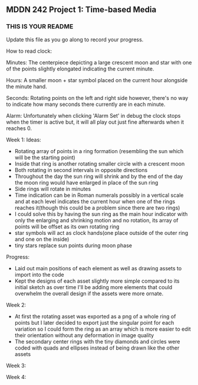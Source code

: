 ## MDDN 242 Project 1: Time-based Media  

### THIS IS YOUR README

Update this file as you go along to record your progress.



How to read clock:

Minutes: The centerpiece depicting a large crescent moon and star with one of the points slightly elongated indicating the current minute.

Hours: A smaller moon + star symbol placed on the current hour alongside the minute hand.

Seconds: Rotating points on the left and right side however, there's no way to indicate how many seconds there currently are in each minute.

Alarm: Unfortunately when clicking 'Alarm Set' in debug the clock stops when the timer is active but, it will all play out just fine afterwards when it reaches 0.

Week 1:
Ideas:
- Rotating array of points in a ring formation (resembling the sun which will be the starting point)
- Inside that ring is another rotating smaller circle with a crescent moon
- Both rotating in second intervals in opposite directions
- Throughout the day the sun ring will shrink and by the end of the day the moon ring would have enlarged in place of the sun ring
- Side rings will rotate in minutes
- Time indication can be in Roman numerals possibly in a vertical scale and at each level indicates the current hour when one of the rings reaches it(though this could be a problem since there are two rings)
- I could solve this by having the sun ring as the main hour indicator with only the enlarging and shrinking motion and no rotation, its array of points will be offset as its own rotating ring
- star symbols will act as clock hands(one place outside of the outer ring and one on the inside)
- tiny stars replace sun points during moon phase

Progress: 
- Laid out main positions of each element as well as drawing assets to import into the code
- Kept the designs of each asset slightly more simple compared to its initial sketch as over time I'll be adding more elements that could overwhelm the overall design if the assets were more ornate.

Week 2:
- At first the rotating asset was exported as a png of a whole ring of points but I later decided to export just the singular point for each variation so I could form the ring as an array which is more easier to edit their orientation without any deformation in image quality
- The secondary center rings with the tiny diamonds and circles were coded with quads and ellipses instead of being drawn like the other assets

Week 3:


Week 4: